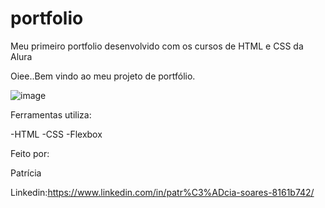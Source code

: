 # portfolio
Meu primeiro portfolio desenvolvido com os cursos de HTML e CSS da Alura

Oiee..Bem vindo ao meu projeto de portfólio.

![image](https://user-images.githubusercontent.com/127421503/224078076-415ff30c-ea95-4a03-bec0-356590ab5ba5.png)

Ferramentas utiliza:

-HTML
-CSS
-Flexbox

Feito por:

Patrícia

Linkedin:https://www.linkedin.com/in/patr%C3%ADcia-soares-8161b742/
